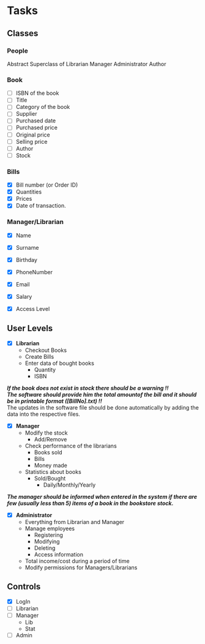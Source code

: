 # Tasks
## Classes
### People
Abstract Superclass of Librarian Manager Administrator Author
### Book
- [ ] ISBN of the book
- [ ] Title 
- [ ] Category of the book 
- [ ] Supplier
- [ ] Purchased date
- [ ] Purchased price 
- [ ] Original price
- [ ] Selling price
- [ ] Author
- [ ] Stock
### Bills
- [x] Bill number (or Order ID) 
- [x] Quantities
- [x] Prices
- [x] Date of transaction. 
### Manager/Librarian
- [x] Name
- [x] Surname
- [x] Birthday
- [x] PhoneNumber
- [x] Email
- [x] Salary
- [x] Access Level


## User Levels

- [x] **Librarian**
    - Checkout Books
    - Create Bills
    - Enter data of bought books
      - Quantity
      - ISBN

**_If the book does not exist in stock there should be a warning !!_**
<br /> **_The software should provide him the total amountof the bill and it should be in printable format ([BillNo].txt) !!_**
<br /> The updates in the software file should be done  automatically by adding the data into the respective files.


- [x] **Manager**
  - Modify the stock
    - Add/Remove
  - Check performance of the librarians
    - Books sold
    - Bills
    - Money made
  - Statistics about books
    - Sold/Bought
      - Daily/Monthly/Yearly

**_The manager should  be informed when entered in the system if there are few (usually less than 5) items of a book in the bookstore stock._**

- [x] **Administrator**
  - Everything from Librarian and Manager
  - Manage employees
    - Registering
    - Modifying
    - Deleting
    - Access information
  - Total income/cost during a period of time
  - Modify permissions for Managers/Librarians
## Controls
- [x] LogIn
- [ ] Librarian
- [ ] Manager
  - Lib
  - Stat
- [ ] Admin